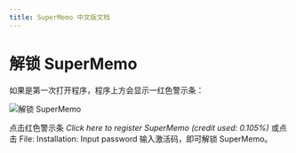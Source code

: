 ```yaml
---
title: SuperMemo 中文版文档
---
```


# 解锁 SuperMemo

如果是第一次打开程序，程序上方会显示一红色警示条：

![解锁 SuperMemo](https://i.loli.net/2020/02/15/1mC3eJa92tKusLX.png)

点击红色警示条 *Click here to register SuperMemo (credit used: 0.105%)* 或点击 File: Installation: Input password 输入激活码，即可解锁 SuperMemo。